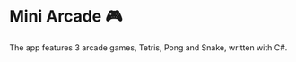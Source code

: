# Mini Arcade :video_game:

The app features 3 arcade games, Tetris, Pong and Snake, written with C#.

